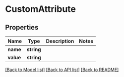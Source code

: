 # CustomAttribute

## Properties
Name | Type | Description | Notes
------------ | ------------- | ------------- | -------------
**name** | **string** |  | 
**value** | **string** |  | 

[[Back to Model list]](../../README.md#documentation-for-models) [[Back to API list]](../../README.md#documentation-for-api-endpoints) [[Back to README]](../../README.md)

